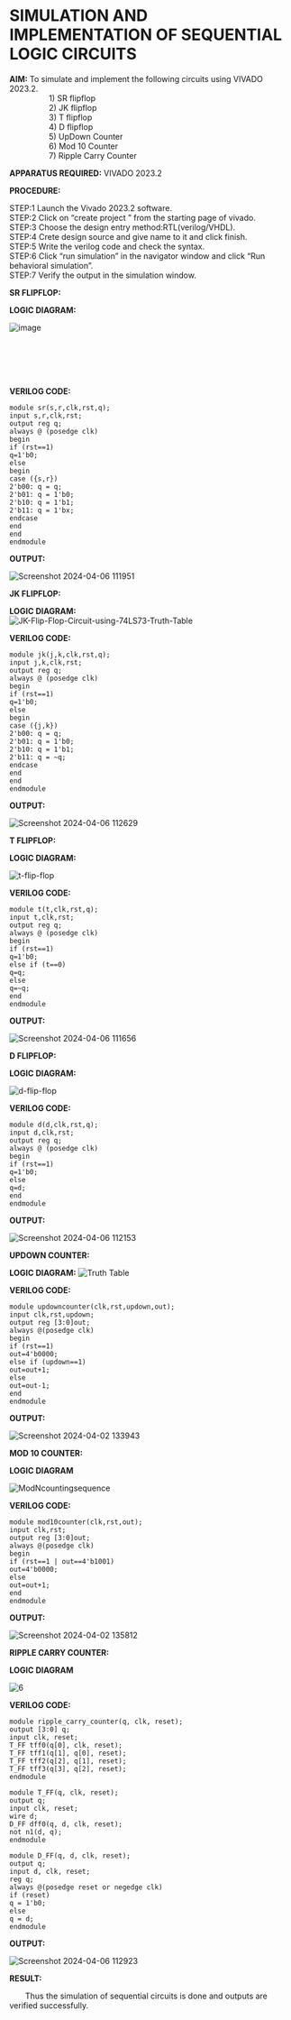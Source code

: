 # SIMULATION AND IMPLEMENTATION OF SEQUENTIAL LOGIC CIRCUITS

**AIM:** To simulate and implement the following circuits using VIVADO 2023.2.<br>
&emsp;&emsp;&emsp;&emsp;&emsp;1) SR flipflop<br>
&emsp;&emsp;&emsp;&emsp;&emsp;2) JK flipflop<br>
&emsp;&emsp;&emsp;&emsp;&emsp;3) T flipflop<br>
&emsp;&emsp;&emsp;&emsp;&emsp;4) D flipflop<br>
&emsp;&emsp;&emsp;&emsp;&emsp;5) UpDown Counter<br>
&emsp;&emsp;&emsp;&emsp;&emsp;6) Mod 10 Counter<br>
&emsp;&emsp;&emsp;&emsp;&emsp;7) Ripple Carry Counter<br>

**APPARATUS REQUIRED:** VIVADO 2023.2

**PROCEDURE:**

STEP:1  Launch the Vivado 2023.2 software.<br>
STEP:2  Click on “create project ” from the starting page of vivado.<br>
STEP:3  Choose the design entry method:RTL(verilog/VHDL).<br>
STEP:4  Crete design source  and give name to it and click finish.<br>
STEP:5  Write the verilog code and check the syntax.<br>
STEP:6  Click “run simulation” in the navigator window and click “Run behavioral simulation”.<br>
STEP:7  Verify the output in the simulation window.<br>

**SR FLIPFLOP:**

**LOGIC DIAGRAM:**

![image](https://github.com/navaneethans/VLSI-LAB-EXP-4/assets/6987778/77fb7f38-5649-4778-a987-8468df9ea3c3)

<br>
<br>
<br>
<br>

**VERILOG CODE:**

```
module sr(s,r,clk,rst,q);
input s,r,clk,rst;
output reg q;
always @ (posedge clk)
begin 
if (rst==1)
q=1'b0;
else 
begin
case ({s,r})
2'b00: q = q;
2'b01: q = 1'b0;
2'b10: q = 1'b1;
2'b11: q = 1'bx;
endcase
end
end
endmodule
```

**OUTPUT:**

![Screenshot 2024-04-06 111951](https://github.com/TharunPR/VLSI-LAB-EXP-4/assets/117915125/ede889cf-b50f-480a-bfe5-920ad5c448c7)

**JK FLIPFLOP:**

**LOGIC DIAGRAM:**<br>
![JK-Flip-Flop-Circuit-using-74LS73-Truth-Table](https://github.com/TharunPR/VLSI-LAB-EXP-4/assets/117915125/fd6831bd-8497-4ffa-88ae-1b1f12b3fd3c)

**VERILOG CODE:**

```
module jk(j,k,clk,rst,q);
input j,k,clk,rst;
output reg q;
always @ (posedge clk)
begin 
if (rst==1)
q=1'b0;
else 
begin
case ({j,k})
2'b00: q = q;
2'b01: q = 1'b0;
2'b10: q = 1'b1;
2'b11: q = ~q;
endcase
end
end
endmodule
```

**OUTPUT:**

![Screenshot 2024-04-06 112629](https://github.com/TharunPR/VLSI-LAB-EXP-4/assets/117915125/b0ebf4b3-ac7f-4014-b56f-00d8dd10c65a)

**T FLIPFLOP:**

**LOGIC DIAGRAM:**

![t-flip-flop](https://github.com/TharunPR/VLSI-LAB-EXP-4/assets/117915125/25dc641d-aa8f-4960-9222-08b771a9d876)

**VERILOG CODE:**

```
module t(t,clk,rst,q);
input t,clk,rst;
output reg q;
always @ (posedge clk)
begin 
if (rst==1)
q=1'b0;
else if (t==0)
q=q;
else
q=~q;
end
endmodule
```

**OUTPUT:**

![Screenshot 2024-04-06 111656](https://github.com/TharunPR/VLSI-LAB-EXP-4/assets/117915125/2f6d1a48-fd1a-40ff-8239-563a66f0564f)

**D FLIPFLOP:**

**LOGIC DIAGRAM:**

![d-flip-flop](https://github.com/TharunPR/VLSI-LAB-EXP-4/assets/117915125/0dbcde66-9a6d-4633-91e5-95df68bb77b6)

**VERILOG CODE:**

```
module d(d,clk,rst,q);
input d,clk,rst;
output reg q;
always @ (posedge clk)
begin 
if (rst==1)
q=1'b0;
else
q=d;
end
endmodule
```

**OUTPUT:**

![Screenshot 2024-04-06 112153](https://github.com/TharunPR/VLSI-LAB-EXP-4/assets/117915125/80e530a3-9861-4c82-b359-4e49d05f4e7c)

**UPDOWN COUNTER:**

**LOGIC DIAGRAM:**
![Truth Table](https://github.com/TharunPR/VLSI-LAB-EXP-4/assets/117915125/3da9ea69-5745-482c-8fe7-28ab96440dcb)


**VERILOG CODE:**

```
module updowncounter(clk,rst,updown,out);
input clk,rst,updown;
output reg [3:0]out;
always @(posedge clk)
begin
if (rst==1)
out=4'b0000;
else if (updown==1)
out=out+1;
else
out=out-1;
end
endmodule
```

**OUTPUT:**

![Screenshot 2024-04-02 133943](https://github.com/TharunPR/VLSI-LAB-EXP-4/assets/117915125/47ae4a6f-afc3-4dc7-8ebf-acb7eb0c5bc4)

**MOD 10 COUNTER:**

**LOGIC DIAGRAM**

![ModNcountingsequence](https://github.com/TharunPR/VLSI-LAB-EXP-4/assets/117915125/7f0185ae-ceaf-4b2a-b9fe-7082df7cc637)

**VERILOG CODE:**

```
module mod10counter(clk,rst,out);
input clk,rst;
output reg [3:0]out;
always @(posedge clk)
begin
if (rst==1 | out==4'b1001)
out=4'b0000;
else
out=out+1;
end
endmodule
```


**OUTPUT:**

![Screenshot 2024-04-02 135812](https://github.com/TharunPR/VLSI-LAB-EXP-4/assets/117915125/a4534c02-50b7-48b1-92bc-3f98a861df1b)

**RIPPLE CARRY COUNTER:**

**LOGIC DIAGRAM**

![6](https://github.com/TharunPR/VLSI-LAB-EXP-4/assets/117915125/ba8419e7-e456-4277-81cd-021b7bc2aaab)

**VERILOG CODE:**

```
module ripple_carry_counter(q, clk, reset);
output [3:0] q;
input clk, reset;
T_FF tff0(q[0], clk, reset);
T_FF tff1(q[1], q[0], reset);
T_FF tff2(q[2], q[1], reset);
T_FF tff3(q[3], q[2], reset);
endmodule

module T_FF(q, clk, reset);
output q;
input clk, reset;
wire d;
D_FF dff0(q, d, clk, reset);
not n1(d, q); 
endmodule

module D_FF(q, d, clk, reset);
output q;
input d, clk, reset;
reg q;
always @(posedge reset or negedge clk)
if (reset)
q = 1'b0;
else
q = d;
endmodule
```

**OUTPUT:**

![Screenshot 2024-04-06 112923](https://github.com/TharunPR/VLSI-LAB-EXP-4/assets/117915125/0277de03-1cc0-4c43-afad-e00e5535a691)

**RESULT:**

&emsp;&emsp;Thus the simulation of sequential circuits is done and outputs are verified
successfully.
